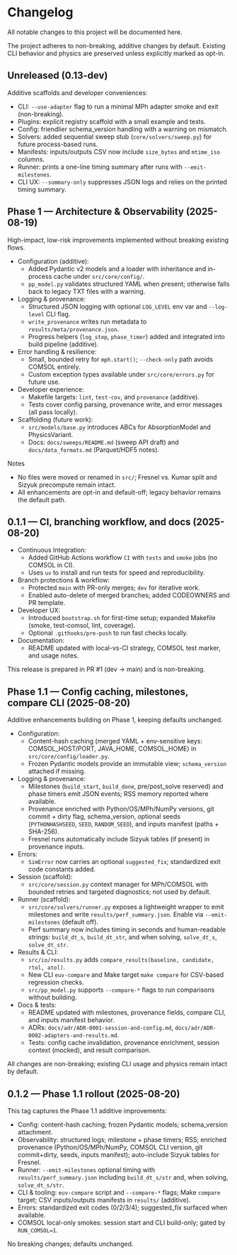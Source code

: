 # Changelog

All notable changes to this project will be documented here.

The project adheres to non-breaking, additive changes by default. Existing CLI
behavior and physics are preserved unless explicitly marked as opt-in.

## Unreleased (0.13-dev)

Additive scaffolds and developer conveniences:
- CLI: `--use-adapter` flag to run a minimal MPh adapter smoke and exit (non-breaking).
- Plugins: explicit registry scaffold with a small example and tests.
- Config: friendlier schema_version handling with a warning on mismatch.
- Solvers: added sequential sweep stub (`core/solvers/sweep.py`) for future process-based runs.
- Manifests: inputs/outputs CSV now include `size_bytes` and `mtime_iso` columns.
- Runner: prints a one-line timing summary after runs with `--emit-milestones`.
- CLI UX: `--summary-only` suppresses JSON logs and relies on the printed timing summary.

## Phase 1 — Architecture & Observability (2025-08-19)

High-impact, low-risk improvements implemented without breaking existing flows.

- Configuration (additive):
  - Added Pydantic v2 models and a loader with inheritance and in-process cache under `src/core/config/`.
  - `pp_model.py` validates structured YAML when present; otherwise falls back to legacy TXT files with a warning.
- Logging & provenance:
  - Structured JSON logging with optional `LOG_LEVEL` env var and `--log-level` CLI flag.
  - `write_provenance` writes run metadata to `results/meta/provenance.json`.
  - Progress helpers (`log_step`, `phase_timer`) added and integrated into build pipeline (additive).
- Error handling & resilience:
  - Small, bounded retry for `mph.start()`; `--check-only` path avoids COMSOL entirely.
  - Custom exception types available under `src/core/errors.py` for future use.
- Developer experience:
  - Makefile targets: `lint`, `test-cov`, and `provenance` (additive).
  - Tests cover config parsing, provenance write, and error messages (all pass locally).
- Scaffolding (future work):
  - `src/models/base.py` introduces ABCs for AbsorptionModel and PhysicsVariant.
  - Docs: `docs/sweeps/README.md` (sweep API draft) and `docs/data_formats.md` (Parquet/HDF5 notes).

Notes
- No files were moved or renamed in `src/`; Fresnel vs. Kumar split and Sizyuk precompute remain intact.
- All enhancements are opt-in and default-off; legacy behavior remains the default path.

## 0.1.1 — CI, branching workflow, and docs (2025-08-20)

- Continuous Integration:
  - Added GitHub Actions workflow `CI` with `tests` and `smoke` jobs (no COMSOL in CI).
  - Uses `uv` to install and run tests for speed and reproducibility.
- Branch protections & workflow:
  - Protected `main` with PR-only merges; `dev` for iterative work.
  - Enabled auto-delete of merged branches; added CODEOWNERS and PR template.
- Developer UX:
  - Introduced `bootstrap.sh` for first-time setup; expanded Makefile (smoke, test-comsol, lint, coverage).
  - Optional `.githooks/pre-push` to run fast checks locally.
- Documentation:
  - README updated with local-vs-CI strategy, COMSOL test marker, and usage notes.

This release is prepared in PR #1 (dev → main) and is non-breaking.

## Phase 1.1 — Config caching, milestones, compare CLI (2025-08-20)

Additive enhancements building on Phase 1, keeping defaults unchanged.

- Configuration:
  - Content-hash caching (merged YAML + env-sensitive keys: COMSOL_HOST/PORT, JAVA_HOME, COMSOL_HOME) in `src/core/config/loader.py`.
  - Frozen Pydantic models provide an immutable view; `schema_version` attached if missing.
- Logging & provenance:
  - Milestones (`build_start`, `build_done`, pre/post_solve reserved) and phase timers emit JSON events; RSS memory reported where available.
  - Provenance enriched with Python/OS/MPh/NumPy versions, git commit + dirty flag, schema_version, optional seeds (`PYTHONHASHSEED`, `SEED`, `RANDOM_SEED`), and inputs manifest (paths + SHA-256).
  - Fresnel runs automatically include Sizyuk tables (if present) in provenance inputs.
- Errors:
  - `SimError` now carries an optional `suggested_fix`; standardized exit code constants added.
- Session (scaffold):
  - `src/core/session.py` context manager for MPh/COMSOL with bounded retries and targeted diagnostics; not used by default.
- Runner (scaffold):
  - `src/core/solvers/runner.py` exposes a lightweight wrapper to emit milestones and write `results/perf_summary.json`. Enable via `--emit-milestones` (default off).
  - Perf summary now includes timing in seconds and human-readable strings: `build_dt_s`, `build_dt_str`, and when solving, `solve_dt_s`, `solve_dt_str`.
- Results & CLI:
  - `src/io/results.py` adds `compare_results(baseline, candidate, rtol, atol)`.
  - New CLI `euv-compare` and Make target `make compare` for CSV-based regression checks.
  - `src/pp_model.py` supports `--compare-*` flags to run comparisons without building.
- Docs & tests:
  - README updated with milestones, provenance fields, compare CLI, and inputs manifest behavior.
  - ADRs: `docs/adr/ADR-0001-session-and-config.md`, `docs/adr/ADR-0002-adapters-and-results.md`.
  - Tests: config cache invalidation, provenance enrichment, session context (mocked), and result comparison.

All changes are non-breaking; existing CLI usage and physics remain intact by default.

## 0.1.2 — Phase 1.1 rollout (2025-08-20)

This tag captures the Phase 1.1 additive improvements:

- Config: content-hash caching; frozen Pydantic models; schema_version attachment.
- Observability: structured logs; milestone + phase timers; RSS; enriched provenance (Python/OS/MPh/NumPy, COMSOL CLI version, git commit+dirty, seeds, inputs manifest); auto-include Sizyuk tables for Fresnel.
- Runner: `--emit-milestones` optional timing with `results/perf_summary.json` including `build_dt_s/str` and, when solving, `solve_dt_s/str`.
- CLI & tooling: `euv-compare` script and `--compare-*` flags; Make `compare` target; CSV inputs/outputs manifests in `results/` (additive).
- Errors: standardized exit codes (0/2/3/4); suggested_fix surfaced when available.
- COMSOL local-only smokes: session start and CLI build-only; gated by `RUN_COMSOL=1`.

No breaking changes; defaults unchanged.
